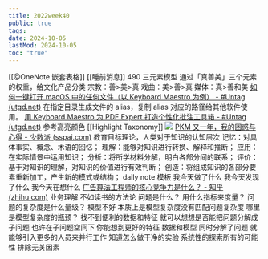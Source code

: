 ```yaml
---
title: 2022week40
public: true
tags:
date: 2024-10-05
lastMod: 2024-10-05
toc: "true"
---
```


[[@OneNote 嵌套表格]]
[[睡前消息]] 490
三元素模型
通过「真善美」三个元素的权重，给文化产品分类
宗教：善>美>真
戏曲：美>善>真
媒体：真>善和美
[如何一键打开 macOS 中的任何文件（以 Keyboard Maestro 为例） - #Untag (utgd.net)](https://utgd.net/article/4988)
在指定目录生成文件的 alias，复制 alias 对应的路径给其他软件使用。
[用 Keyboard Maestro 为 PDF Expert 打造个性化批注工具箱 - #Untag (utgd.net)](https://utgd.net/article/6927)
参考高亮颜色 [[Highlight Taxonomy]]
![](https://media.xiang578.com/pdf-highlight-example.png)
[PKM 又一年，我的困惑与心得 - 少数派 (sspai.com)](https://sspai.com/post/75897)
教育目标理论，人类对于知识的认知层次
记忆：对具体事实、概念、术语的回忆；
理解：能够对知识进行转换、解释和推断；
应用：在实际情景中运用知识；
分析：将所学材料分解，明白各部分间的联系；
评价：基于对知识的理解，对知识的价值进行有效判断；
创造：将组成知识的各部分要素重新加工，产生新的模式或结构；
daily note 模板
我今天做了什么
我今天发现了什么
我今天在想什么
[广告算法工程师的核心竞争力是什么？ - 知乎 (zhihu.com)](https://www.zhihu.com/question/41081387)
业务理解
不如读书的方法论
问题是什么？
用什么指标来度量？
问题的复杂度是什么量级？
模型不好 本质上是模型复杂度没有匹配问题复杂度 哪里是模型复杂度的瓶颈？
找不到便利的数据和特征 就可以想想是否能把问题分解成子问题 也许在子问题空间下 你能想到更好的特征 数据和模型 同时分解了问题 就能够引入更多的人员来并行工作
知道怎么做干净的实验 系统性的探索所有的可能性 排除无关因素
